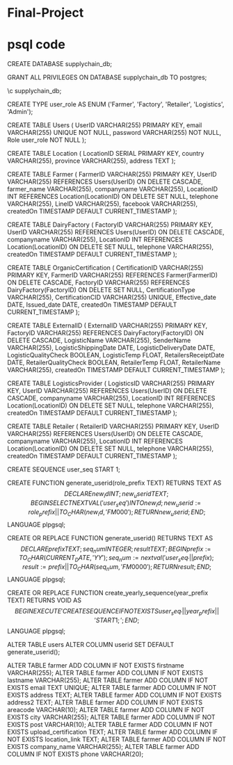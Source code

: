 # Final-Project
# psql code
CREATE DATABASE supplychain_db;

GRANT ALL PRIVILEGES ON DATABASE supplychain_db TO postgres;

\c supplychain_db;

CREATE TYPE user_role AS ENUM ('Farmer', 'Factory', 'Retailer', 'Logistics', 'Admin');

CREATE TABLE Users (
  UserID VARCHAR(255) PRIMARY KEY,
  email VARCHAR(255) UNIQUE NOT NULL,
  password VARCHAR(255) NOT NULL,
  Role user_role NOT NULL
);

CREATE TABLE Location (
  LocationID SERIAL PRIMARY KEY,
  country VARCHAR(255),
  province VARCHAR(255),
  address TEXT
);

CREATE TABLE Farmer (
  FarmerID VARCHAR(255) PRIMARY KEY,
  UserID VARCHAR(255) REFERENCES Users(UserID) ON DELETE CASCADE,
  farmer_name VARCHAR(255),
  companyname VARCHAR(255),
  LocationID INT REFERENCES Location(LocationID) ON DELETE SET NULL,
  telephone VARCHAR(255),
  LineID VARCHAR(255),
  facebook VARCHAR(255),
  createdOn TIMESTAMP DEFAULT CURRENT_TIMESTAMP
);

CREATE TABLE DairyFactory (
  FactoryID VARCHAR(255) PRIMARY KEY,
  UserID VARCHAR(255) REFERENCES Users(UserID) ON DELETE CASCADE,
  companyname VARCHAR(255),
  LocationID INT REFERENCES Location(LocationID) ON DELETE SET NULL,
  telephone VARCHAR(255),
  createdOn TIMESTAMP DEFAULT CURRENT_TIMESTAMP
);

CREATE TABLE OrganicCertification (
  CertificationID VARCHAR(255) PRIMARY KEY,
  FarmerID VARCHAR(255) REFERENCES Farmer(FarmerID) ON DELETE CASCADE,
  FactoryID VARCHAR(255) REFERENCES DairyFactory(FactoryID) ON DELETE SET NULL,
  CertificationType VARCHAR(255),
  CertificationCID VARCHAR(255) UNIQUE,
  Effective_date DATE,
  Issued_date DATE,
  createdOn TIMESTAMP DEFAULT CURRENT_TIMESTAMP
);

CREATE TABLE ExternalID (
  ExternalID VARCHAR(255) PRIMARY KEY,
  FactoryID VARCHAR(255) REFERENCES DairyFactory(FactoryID) ON DELETE CASCADE,
  LogisticName VARCHAR(255),
  SenderName VARCHAR(255),
  LogisticShippingDate DATE,
  LogisticDeliveryDate DATE,
  LogisticQualityCheck BOOLEAN,
  LogisticTemp FLOAT,
  RetailersReceiptDate DATE,
  RetailerQualityCheck BOOLEAN,
  RetailerTemp FLOAT,
  RetailerName VARCHAR(255),
  createdOn TIMESTAMP DEFAULT CURRENT_TIMESTAMP
);

CREATE TABLE LogisticsProvider (
  LogisticsID VARCHAR(255) PRIMARY KEY,
  UserID VARCHAR(255) REFERENCES Users(UserID) ON DELETE CASCADE,
  companyname VARCHAR(255),
  LocationID INT REFERENCES Location(LocationID) ON DELETE SET NULL,
  telephone VARCHAR(255),
  createdOn TIMESTAMP DEFAULT CURRENT_TIMESTAMP
);

CREATE TABLE Retailer (
  RetailerID VARCHAR(255) PRIMARY KEY,
  UserID VARCHAR(255) REFERENCES Users(UserID) ON DELETE CASCADE,
  companyname VARCHAR(255),
  LocationID INT REFERENCES Location(LocationID) ON DELETE SET NULL,
  telephone VARCHAR(255),
  createdOn TIMESTAMP DEFAULT CURRENT_TIMESTAMP
);

CREATE SEQUENCE user_seq START 1;

CREATE FUNCTION generate_userid(role_prefix TEXT) RETURNS TEXT AS $$
DECLARE
  new_id INT;
  new_userid TEXT;
BEGIN
  SELECT NEXTVAL('user_seq') INTO new_id;
  new_userid := role_prefix || TO_CHAR(new_id, 'FM000');
  RETURN new_userid;
END;
$$ LANGUAGE plpgsql;

CREATE OR REPLACE FUNCTION generate_userid() RETURNS TEXT AS $$ 
DECLARE
  prefix TEXT;
  seq_num INTEGER;
  result TEXT;
BEGIN
  prefix := TO_CHAR(CURRENT_DATE, 'YY');
  seq_num := nextval('user_seq_' || prefix);
  result := prefix || TO_CHAR(seq_num, 'FM0000');
  RETURN result;
END;
$$ LANGUAGE plpgsql;

CREATE OR REPLACE FUNCTION create_yearly_sequence(year_prefix TEXT) RETURNS VOID AS $$
BEGIN
  EXECUTE 'CREATE SEQUENCE IF NOT EXISTS user_seq_' || year_prefix || ' START 1;';
END;
$$ LANGUAGE plpgsql;

ALTER TABLE users
ALTER COLUMN userid SET DEFAULT generate_userid();

ALTER TABLE farmer ADD COLUMN IF NOT EXISTS firstname VARCHAR(255);
ALTER TABLE farmer ADD COLUMN IF NOT EXISTS lastname VARCHAR(255);
ALTER TABLE farmer ADD COLUMN IF NOT EXISTS email TEXT UNIQUE;
ALTER TABLE farmer ADD COLUMN IF NOT EXISTS address TEXT;
ALTER TABLE farmer ADD COLUMN IF NOT EXISTS address2 TEXT;
ALTER TABLE farmer ADD COLUMN IF NOT EXISTS areacode VARCHAR(10);
ALTER TABLE farmer ADD COLUMN IF NOT EXISTS city VARCHAR(255);
ALTER TABLE farmer ADD COLUMN IF NOT EXISTS post VARCHAR(10);
ALTER TABLE farmer ADD COLUMN IF NOT EXISTS upload_certification TEXT;
ALTER TABLE farmer ADD COLUMN IF NOT EXISTS location_link TEXT;
ALTER TABLE farmer ADD COLUMN IF NOT EXISTS company_name VARCHAR(255);
ALTER TABLE farmer ADD COLUMN IF NOT EXISTS phone VARCHAR(20);
